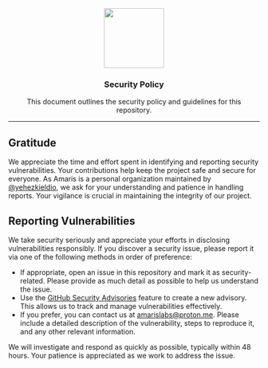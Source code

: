 <div align="center">

<img src="https://avatars.githubusercontent.com/u/193309391?s=200&v=4" align="center" width="120px" height="120px">

<h3>Security Policy</h3>
<p>This document outlines the security policy and guidelines for this repository.</p>

</div>

---

## Gratitude

We appreciate the time and effort spent in identifying and reporting security vulnerabilities. Your contributions help keep the project safe and secure for everyone. As Amaris is a personal organization maintained by [@yehezkieldio](https://github.com/yehezkieldio), we ask for your understanding and patience in handling reports. Your vigilance is crucial in maintaining the integrity of our project.


## Reporting Vulnerabilities

We take security seriously and appreciate your efforts in disclosing vulnerabilities responsibly. If you discover a security issue, please report it via one of the following methods in order of preference:

- If appropriate, open an issue in this repository and mark it as security-related. Please provide as much detail as possible to help us understand the issue.
- Use the [GitHub Security Advisories](https://github.com/amarislabs/castoria/security/advisories/new) feature to create a new advisory. This allows us to track and manage vulnerabilities effectively.
- If you prefer, you can contact us at [amarislabs@proton.me](mailto:amarislabs@proton.me). Please include a detailed description of the vulnerability, steps to reproduce it, and any other relevant information.

We will investigate and respond as quickly as possible, typically within 48 hours. Your patience is appreciated as we work to address the issue.